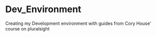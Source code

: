 # Dev_Environment
Creating my Development environment with guides from Cory House' course on pluralsight

